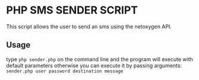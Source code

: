 PHP SMS SENDER SCRIPT
======================

This script allows the user to send an sms using the netoxygen API.

Usage
--------
type `php sender.php` on the command line and the program will execute with
default parameters
otherwise you can execute it by passing arguments: `sender.php user password destination message`
